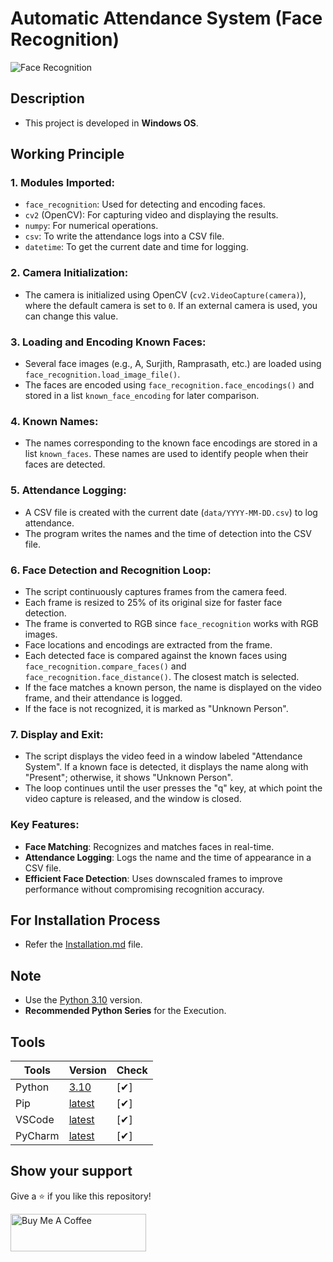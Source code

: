 # Automatic Attendance System (Face Recognition)

<img src="https://external-content.duckduckgo.com/iu/?u=https%3A%2F%2Ftse3.mm.bing.net%2Fth%3Fid%3DOIP.w8cgJkXfLSuZKmIf4UvjnQHaEQ%26pid%3DApi&f=1&ipt=8f4b6d9545b0c482d8a9239910ccd7e902cf161cca416f3b6d202cfde55b5063&ipo=images" alt="Face Recognition" align="center" loading="lazy">


## Description
- This project is developed in **Windows OS**.


## Working Principle
### 1. **Modules Imported:**
   - `face_recognition`: Used for detecting and encoding faces.
   - `cv2` (OpenCV): For capturing video and displaying the results.
   - `numpy`: For numerical operations.
   - `csv`: To write the attendance logs into a CSV file.
   - `datetime`: To get the current date and time for logging.

### 2. **Camera Initialization:**
   - The camera is initialized using OpenCV (`cv2.VideoCapture(camera)`), where the default camera is set to `0`. If an external camera is used, you can change this value.

### 3. **Loading and Encoding Known Faces:**
   - Several face images (e.g., A, Surjith, Ramprasath, etc.) are loaded using `face_recognition.load_image_file()`.
   - The faces are encoded using `face_recognition.face_encodings()` and stored in a list `known_face_encoding` for later comparison.

### 4. **Known Names:**
   - The names corresponding to the known face encodings are stored in a list `known_faces`. These names are used to identify people when their faces are detected.

### 5. **Attendance Logging:**
   - A CSV file is created with the current date (`data/YYYY-MM-DD.csv`) to log attendance.
   - The program writes the names and the time of detection into the CSV file.

### 6. **Face Detection and Recognition Loop:**
   - The script continuously captures frames from the camera feed.
   - Each frame is resized to 25% of its original size for faster face detection.
   - The frame is converted to RGB since `face_recognition` works with RGB images.
   - Face locations and encodings are extracted from the frame.
   - Each detected face is compared against the known faces using `face_recognition.compare_faces()` and `face_recognition.face_distance()`. The closest match is selected.
   - If the face matches a known person, the name is displayed on the video frame, and their attendance is logged.
   - If the face is not recognized, it is marked as "Unknown Person".

### 7. **Display and Exit:**
   - The script displays the video feed in a window labeled "Attendance System". If a known face is detected, it displays the name along with "Present"; otherwise, it shows "Unknown Person".
   - The loop continues until the user presses the "q" key, at which point the video capture is released, and the window is closed.


### Key Features:
- **Face Matching**: Recognizes and matches faces in real-time.
- **Attendance Logging**: Logs the name and the time of appearance in a CSV file.
- **Efficient Face Detection**: Uses downscaled frames to improve performance without compromising recognition accuracy.


[ins]: ./Installation.md
[pyn]: https://www.python.org/downloads/release/python-31011/
[pip]: https://pypi.org/project/pip/
[vsc]: https://code.visualstudio.com/download/
[pyc]: https://www.jetbrains.com/pycharm/download/


## For Installation Process
- Refer the [Installation.md][ins] file.


## Note
- Use the [Python 3.10][pyn] version.
- **Recommended Python Series** for the Execution.


## Tools

| Tools   | Version       | Check |
|---------|---------------|-------|
| Python  | [3.10][pyn]   | [✔]   |
| Pip     | [latest][pip] | [✔]   |
| VSCode  | [latest][vsc] | [✔]   |
| PyCharm | [latest][pyc] | [✔]   |


## Show your support

Give a ⭐ if you like this repository!

<a href="https://www.buymeacoffee.com/soumyajit4419" target="_blank"><img src="https://cdn.buymeacoffee.com/buttons/v2/default-blue.png" alt="Buy Me A Coffee" height= "60px" width= "217px" ></a>
